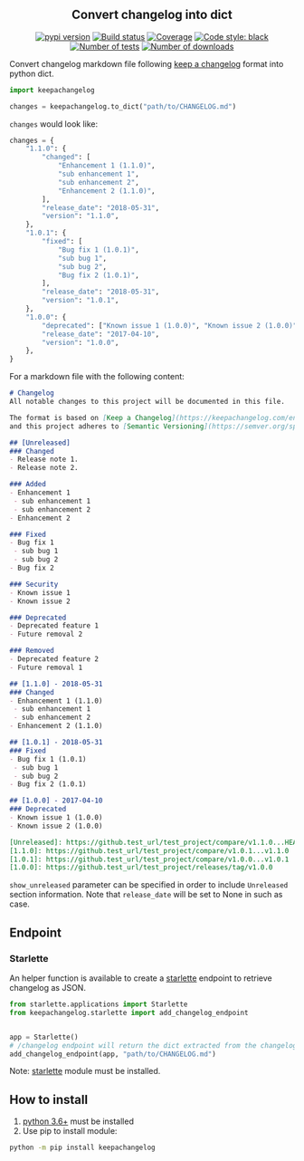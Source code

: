 <h2 align="center">Convert changelog into dict</h2>

<p align="center">
<a href="https://pypi.org/project/keepachangelog/"><img alt="pypi version" src="https://img.shields.io/pypi/v/keepachangelog"></a>
<a href="https://travis-ci.org/Colin-b/keepachangelog"><img alt="Build status" src="https://api.travis-ci.org/Colin-b/keepachangelog.svg?branch=master"></a>
<a href="https://travis-ci.org/Colin-b/keepachangelog"><img alt="Coverage" src="https://img.shields.io/badge/coverage-100%25-brightgreen"></a>
<a href="https://github.com/psf/black"><img alt="Code style: black" src="https://img.shields.io/badge/code%20style-black-000000.svg"></a>
<a href="https://travis-ci.org/Colin-b/keepachangelog"><img alt="Number of tests" src="https://img.shields.io/badge/tests-12 passed-blue"></a>
<a href="https://pypi.org/project/keepachangelog/"><img alt="Number of downloads" src="https://img.shields.io/pypi/dm/keepachangelog"></a>
</p>

Convert changelog markdown file following [keep a changelog](https://keepachangelog.com/en/1.0.0/) format into python dict.

```python
import keepachangelog

changes = keepachangelog.to_dict("path/to/CHANGELOG.md")
```

`changes` would look like:

```python
changes = {
    "1.1.0": {
        "changed": [
            "Enhancement 1 (1.1.0)",
            "sub enhancement 1",
            "sub enhancement 2",
            "Enhancement 2 (1.1.0)",
        ],
        "release_date": "2018-05-31",
        "version": "1.1.0",
    },
    "1.0.1": {
        "fixed": [
            "Bug fix 1 (1.0.1)",
            "sub bug 1",
            "sub bug 2",
            "Bug fix 2 (1.0.1)",
        ],
        "release_date": "2018-05-31",
        "version": "1.0.1",
    },
    "1.0.0": {
        "deprecated": ["Known issue 1 (1.0.0)", "Known issue 2 (1.0.0)"],
        "release_date": "2017-04-10",
        "version": "1.0.0",
    },
}
```

For a markdown file with the following content:

```markdown
# Changelog
All notable changes to this project will be documented in this file.

The format is based on [Keep a Changelog](https://keepachangelog.com/en/1.0.0/),
and this project adheres to [Semantic Versioning](https://semver.org/spec/v2.0.0.html).

## [Unreleased]
### Changed
- Release note 1.
- Release note 2.

### Added
- Enhancement 1
 - sub enhancement 1
 - sub enhancement 2
- Enhancement 2

### Fixed
- Bug fix 1
 - sub bug 1
 - sub bug 2
- Bug fix 2

### Security
- Known issue 1
- Known issue 2

### Deprecated
- Deprecated feature 1
- Future removal 2

### Removed
- Deprecated feature 2
- Future removal 1

## [1.1.0] - 2018-05-31
### Changed
- Enhancement 1 (1.1.0)
 - sub enhancement 1
 - sub enhancement 2
- Enhancement 2 (1.1.0)

## [1.0.1] - 2018-05-31
### Fixed
- Bug fix 1 (1.0.1)
 - sub bug 1
 - sub bug 2
- Bug fix 2 (1.0.1)

## [1.0.0] - 2017-04-10
### Deprecated
- Known issue 1 (1.0.0)
- Known issue 2 (1.0.0)

[Unreleased]: https://github.test_url/test_project/compare/v1.1.0...HEAD
[1.1.0]: https://github.test_url/test_project/compare/v1.0.1...v1.1.0
[1.0.1]: https://github.test_url/test_project/compare/v1.0.0...v1.0.1
[1.0.0]: https://github.test_url/test_project/releases/tag/v1.0.0
```

`show_unreleased` parameter can be specified in order to include `Unreleased` section information.
Note that `release_date` will be set to None in such as case.

## Endpoint

### Starlette

An helper function is available to create a [starlette](https://www.starlette.io) endpoint to retrieve changelog as JSON.

```python
from starlette.applications import Starlette
from keepachangelog.starlette import add_changelog_endpoint


app = Starlette()
# /changelog endpoint will return the dict extracted from the changelog as JSON.
add_changelog_endpoint(app, "path/to/CHANGELOG.md")
```

Note: [starlette](https://pypi.python.org/pypi/starlette) module must be installed.

## How to install
1. [python 3.6+](https://www.python.org/downloads/) must be installed
2. Use pip to install module:
```sh
python -m pip install keepachangelog
```
